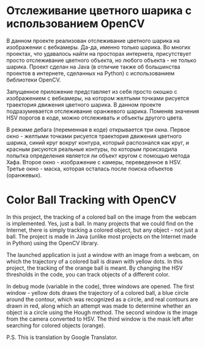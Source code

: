 # Отслеживание цветного шарика с использованием OpenCV

В данном проекте реализован отслеживание цветного шарика на изображении с вебкамеры. Да-да, именно только шарика. Во многих проектах, что удавалось найти на просторах интернета, присутствует просто отслеживание цветного объекта, но любого объекта - не только шарика. Проект сделан на Java (в отличие также об большинства проектов в интернете, сделанных на Python) с использованием библиотеки OpenCV.

Запущенное приложение представляет из себя просто окошко с изображением с вебкамеры, на котором желтыми точками рисуется траектория движения цветного шарика. В данном проекте подразумевается отслеживание оранжевого шарика. Поменяв значения HSV порогов в коде, можно отслеживать и объекты другого цвета.

В режиме дебага (переменная в коде) открывается три окна. Первое окно - желтыми точками рисуется траектория движения цветного шарика, синий круг вокруг контура, который распознался как круг, и красным рисуются реальные контуры, по которым происходила попытка определения является ли объект кругом с помощью метода Хафа. Второе окно - изображение с камеры, переведенное в HSV. Третье окно - маска, которая осталась после поиска объектов (оранжевых).

# Color Ball Tracking with OpenCV

In this project, the tracking of a colored ball on the image from the webcam is implemented. Yes, just a ball. In many projects that we could find on the Internet, there is simply tracking a colored object, but any object - not just a ball. The project is made in Java (unlike most projects on the Internet made in Python) using the OpenCV library.

The launched application is just a window with an image from a webcam, on which the trajectory of a colored ball is drawn with yellow dots. In this project, the tracking of the orange ball is meant. By changing the HSV thresholds in the code, you can track objects of a different color.

In debug mode (variable in the code), three windows are opened. The first window - yellow dots draws the trajectory of a colored ball, a blue circle around the contour, which was recognized as a circle, and real contours are drawn in red, along which an attempt was made to determine whether an object is a circle using the Hough method. The second window is the image from the camera converted to HSV. The third window is the mask left after searching for colored objects (orange).

P.S. This is translation by Google Translator.
